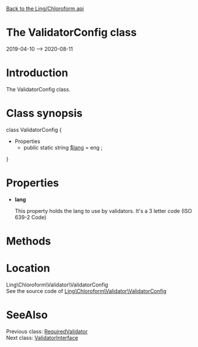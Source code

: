 [Back to the Ling/Chloroform api](https://github.com/lingtalfi/Chloroform/blob/master/doc/api/Ling/Chloroform.md)



The ValidatorConfig class
================
2019-04-10 --> 2020-08-11






Introduction
============

The ValidatorConfig class.



Class synopsis
==============


class <span class="pl-k">ValidatorConfig</span>  {

- Properties
    - public static string [$lang](#property-lang) = eng ;

}




Properties
=============

- <span id="property-lang"><b>lang</b></span>

    This property holds the lang to use by validators.
    It's a 3 letter code (ISO 639-2 Code)
    
    



Methods
==============






Location
=============
Ling\Chloroform\Validator\ValidatorConfig<br>
See the source code of [Ling\Chloroform\Validator\ValidatorConfig](https://github.com/lingtalfi/Chloroform/blob/master/Validator/ValidatorConfig.php)



SeeAlso
==============
Previous class: [RequiredValidator](https://github.com/lingtalfi/Chloroform/blob/master/doc/api/Ling/Chloroform/Validator/RequiredValidator.md)<br>Next class: [ValidatorInterface](https://github.com/lingtalfi/Chloroform/blob/master/doc/api/Ling/Chloroform/Validator/ValidatorInterface.md)<br>
